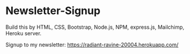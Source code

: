 # Newsletter-Signup
Build this by HTML, CSS, Bootstrap, Node.js, NPM, express.js, Mailchimp, Heroku server.

Signup to my newsletter: https://radiant-ravine-20004.herokuapp.com/
